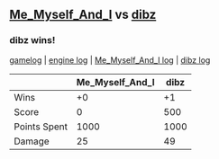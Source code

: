 ## [Me_Myself_And_I](<../../Me_Myself_And_I/README.md>) vs [dibz](<../../dibz/README.md>)
### dibz wins!

[gamelog](<gamelog.json>) | [engine log](<engine>) | [Me_Myself_And_I log](<Me_Myself_And_I>) | [dibz log](<dibz>)

|              | Me_Myself_And_I | dibz |
| ------------ | --------------- | ---- |
| Wins         |              +0 |   +1 |
| Score        |               0 |  500 |
| Points Spent |            1000 | 1000 |
| Damage       |              25 |   49 |
